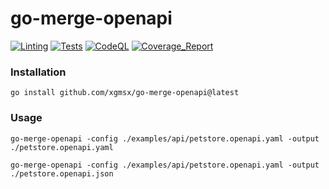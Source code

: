 # go-merge-openapi

[![Linting](https://github.com/xgmsx/go-merge-openapi/actions/workflows/golangci-lint.yml/badge.svg?branch=main)](https://github.com/xgmsx/go-merge-openapi/actions/workflows/golangci-lint.yml)
[![Tests](https://github.com/xgmsx/go-merge-openapi/actions/workflows/coverage.yml/badge.svg?branch=main)](https://github.com/xgmsx/go-merge-openapi/actions/workflows/coverage.yml)
[![CodeQL](https://github.com/xgmsx/go-merge-openapi/actions/workflows/codeql.yml/badge.svg?branch=main)](https://github.com/xgmsx/go-merge-openapi/actions/workflows/codeql.yml)
[![Coverage_Report](https://img.shields.io/badge/Coverage_Report-50.5%25-yellow)](https://xgmsx.github.io/go-merge-openapi)

### Installation

```shell
go install github.com/xgmsx/go-merge-openapi@latest
```

### Usage

```shell
go-merge-openapi -config ./examples/api/petstore.openapi.yaml -output ./petstore.openapi.yaml

go-merge-openapi -config ./examples/api/petstore.openapi.yaml -output ./petstore.openapi.json
```
